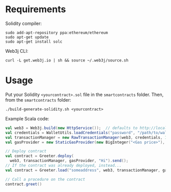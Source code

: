 # Requirements

Solidity compiler:
```shell
sudo add-apt-repository ppa:ethereum/ethereum
sudo apt-get update
sudo apt-get install solc
```

Web3j CLI:
```shell
curl -L get.web3j.io | sh && source ~/.web3j/source.sh
```

# Usage

Put your Solidity `<yourcontract>.sol` file in the `smartcontracts` folder.
Then, from the `smartcontracts` folder:
```shell
./build-generate-solidity.sh <yourcontract>
```

Example Scala code:
```scala
val web3 = Web3j.build(new HttpService());  // defaults to http://localhost:8545/
val credentials = WalletUtils.loadCredentials("password", "/path/to/walletfile")
val transactionManager = new RawTransactionManager(web3, credentials, 1234) // 1234 = chainId
val gasProvider = new StaticGasProvider(new BigInteger("<Gas price>"), new BigInteger("<Gas limit>"))

// Deploy contract
val contract = Greeter.deploy(
  web3, transactionManager, gasProvider, "Hi").send();
// If the contract was already deployed, instead...
val contract = Greeter.load("someaddress", web3, transactionManager, gasProvider)

// Call a procedure on the contract
contract.greet()
```